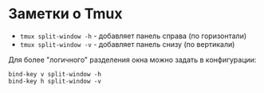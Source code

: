 # Заметки о Tmux

- `tmux split-window -h` - добавляет панель справа (по горизонтали)
- `tmux split-window -v` - добавляет панель снизу (по вертикали)

Для более "логичного" разделения окна можно задать в конфигурации:

```
bind-key v split-window -h
bind-key h split-window -v
```
